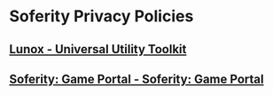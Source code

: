 # Soferity Privacy Policies

## [Lunox - Universal Utility Toolkit](https://www.microsoft.com/store/apps/9PC06S6LW868)
## [Soferity: Game Portal - Soferity: Game Portal](https://www.microsoft.com/store/apps/9P1JZMGT34M2)